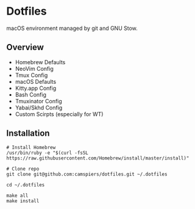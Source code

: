 # Dotfiles

macOS environment managed by git and GNU Stow.

## Overview

- Homebrew Defaults
- NeoVim Config
- Tmux Config
- macOS Defaults
- Kitty.app Config
- Bash Config
- Tmuxinator Config
- Yabai/Skhd Config
- Custom Scirpts (especially for WT)

## Installation

```
# Install Homebrew
/usr/bin/ruby -e "$(curl -fsSL https://raw.githubusercontent.com/Homebrew/install/master/install)"

# Clone repo
git clone git@github.com:camspiers/dotfiles.git ~/.dotfiles

cd ~/.dotfiles

make all
make install
```


